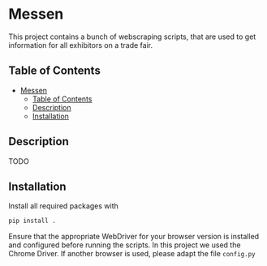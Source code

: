 # Messen

This project contains a bunch of webscraping scripts, that are used to get information for all exhibitors on a trade fair.

## Table of Contents

- [Messen](#messen)
  - [Table of Contents](#table-of-contents)
  - [Description](#description)
  - [Installation](#installation)

## Description

TODO

## Installation

Install all required packages with 
```bash
pip install .
```
Ensure that the appropriate WebDriver for your browser version is installed and configured before running the scripts.
In this project we used the Chrome Driver. If another browser is used, please adapt the file ```config.py```
